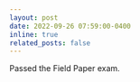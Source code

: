 ```yaml
---
layout: post
date: 2022-09-26 07:59:00-0400
inline: true
related_posts: false
---
```


Passed the Field Paper exam.
